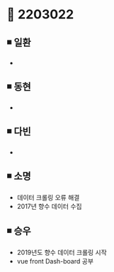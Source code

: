 # 📌 2203022

## ◾ 일환

- 



## ◾ 동현

- 



## ◾ 다빈

- 




## ◾ 소명

- 데이터 크롤링 오류 해결
- 2017년 향수 데이터 수집



## ◾ 승우

- 2019년도 향수 데이터 크롤링 시작
- vue front Dash-board 공부
